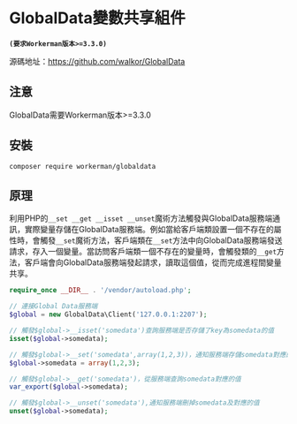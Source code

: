 # GlobalData變數共享組件
**``` (要求Workerman版本>=3.3.0) ```**

源碼地址：https://github.com/walkor/GlobalData

## 注意
GlobalData需要Workerman版本>=3.3.0

## 安裝
```
composer require workerman/globaldata
```

## 原理
利用PHP的```__set __get __isset __unset```魔術方法觸發與GlobalData服務端通訊，實際變量存儲在GlobalData服務端。例如當給客戶端類設置一個不存在的屬性時，會觸發```__set```魔術方法，客戶端類在```__set```方法中向GlobalData服務端發送請求，存入一個變量。當訪問客戶端類一個不存在的變量時，會觸發類的```__get```方法，客戶端會向GlobalData服務端發起請求，讀取這個值，從而完成進程間變量共享。


```php
require_once __DIR__ . '/vendor/autoload.php';

// 連接Global Data服務端
$global = new GlobalData\Client('127.0.0.1:2207');

// 觸發$global->__isset('somedata')查詢服務端是否存儲了key為somedata的值
isset($global->somedata);

// 觸發$global->__set('somedata',array(1,2,3))，通知服務端存儲somedata對應的值為array(1,2,3)
$global->somedata = array(1,2,3);

// 觸發$global->__get('somedata')，從服務端查詢somedata對應的值
var_export($global->somedata);

// 觸發$global->__unset('somedata'),通知服務端刪掉somedata及對應的值
unset($global->somedata);
```
